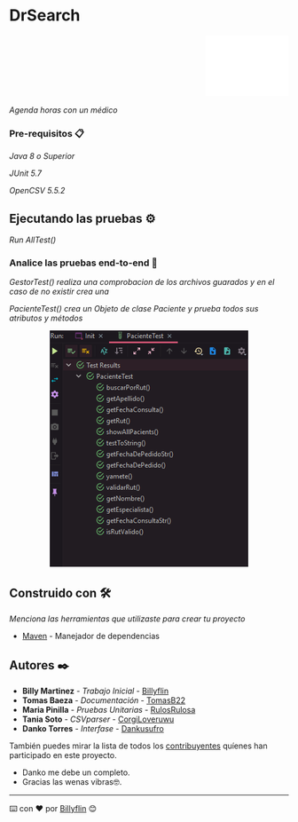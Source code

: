 

# DrSearch

<div align="right">
    <img src="https://github.com/Billyflin/DrSearch2/blob/094d9b7451a6562aba1416ee44daad4ce6ca2de3/src/main/resources/1-4.png" width="150px"</img> 
</div>

_Agenda horas con un médico_


### Pre-requisitos 📋

_Java 8 o Superior_

_JUnit 5.7_

_OpenCSV 5.5.2_


## Ejecutando las pruebas ⚙️

_Run AllTest()_

### Analice las pruebas end-to-end 🔩

_GestorTest() realiza una comprobacion de los archivos guarados y en el caso de no existir crea una_

_PacienteTest() crea un Objeto de clase Paciente y prueba todos sus atributos y métodos_

<div align="center">
    <img src="https://github.com/Billyflin/DrSearch2/blob/0437c7082a7dd00f24cf11e19bff087aaf69c613/src/main/resources/imagen_2021-09-27_001158.png" </img> 
</div>

## Construido con 🛠️

_Menciona las herramientas que utilizaste para crear tu proyecto_

* [Maven](https://maven.apache.org/) - Manejador de dependencias

## Autores ✒️

* **Billy Martinez** - *Trabajo Inicial* - [Billyflin](https://github.com/Billyflin)
* **Tomas Baeza** - *Documentación* - [TomasB22](https://github.com/TomasB22)
* **Maria Pinilla** - *Pruebas Unitarias* - [RulosRulosa](https://github.com/RulosRulosa)
* **Tania Soto** - *CSVparser* - [CorgiLoveruwu](https://github.com/CorgiLoveruwu)
* **Danko Torres** - *Interfase* - [Dankusufro](https://github.com/Dankusufro)

También puedes mirar la lista de todos los [contribuyentes](https://github.com/your/project/contributors) quíenes han participado en este proyecto. 


* Danko me debe un completo. 
* Gracias las wenas vibras🤓.



---
⌨️ con ❤️ por [Billyflin](https://github.com/Billyflin) 😊
